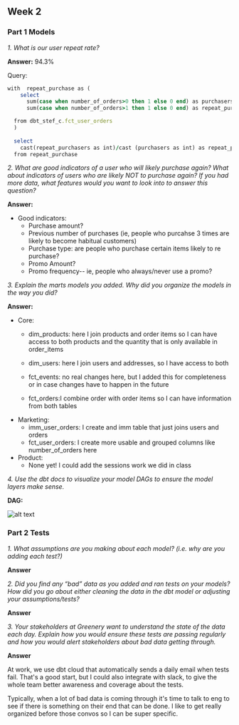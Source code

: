 ## Week 2 

### Part 1 Models 

*1. What is our user repeat rate?*

 **Answer:**
 94.3%

Query:
```ruby
with  repeat_purchase as (
    select
      sum(case when number_of_orders>0 then 1 else 0 end) as purchasers,
      sum(case when number_of_orders>1 then 1 else 0 end) as repeat_purchasers

  from dbt_stef_c.fct_user_orders
  )
 
  select
    cast(repeat_purchasers as int)/cast (purchasers as int) as repeat_purchase
  from repeat_purchase
```


*2. What are good indicators of a user who will likely purchase again? What about indicators of users who are likely NOT to purchase again? If you had more data, what features would you want to look into to answer this question?*

**Answer:**

* Good indicators: 
  * Purchase amount?
  * Previous number of purchases (ie, people who purcahse 3 times are likely to become habitual customers)
  * Purchase type: are people who purchase certain items likely to re purchase?
  * Promo Amount? 
  * Promo frequency-- ie, people who always/never use a promo?

  


*3. Explain the marts models you added. Why did you organize the models in the way you did?*

**Answer:**

* Core: 
   * dim_products: here I join products and order items so I can have access to both products and the quantity that is only available in order_items

   * dim_users: here I join users and addresses, so I have access to both

   * fct_events: no real changes here, but I added this for completeness or in case changes have to happen in the future

   * fct_orders:I combine order with order items so I can have information from both tables
* Marketing: 
    * imm_user_orders: I create and imm table that just joins users and orders
    * fct_user_orders: I create more usable and grouped columns like number_of_orders here
* Product: 
    * None yet! I could add the sessions work we did in class 


*4. Use the dbt docs to visualize your model DAGs to ensure the model layers make sense.*

**DAG:**

![alt text](link)


### Part 2 Tests

*1. What assumptions are you making about each model? (i.e. why are you adding each test?)*

**Answer**

 

*2. Did you find any “bad” data as you added and ran tests on your models? How did you go about either cleaning the data in the dbt model or adjusting your assumptions/tests?*

**Answer**


*3. Your stakeholders at Greenery want to understand the state of the data each day. Explain how you would ensure these tests are passing regularly and how you would alert stakeholders about bad data getting through.*

**Answer**

At work, we use dbt cloud that automatically sends a daily email when tests fail. That's a good start, but I could also integrate with slack, to give the whole team better awareness and coverage about the tests. 

Typically, when a lot of bad data is coming through it's time to talk to eng to see if there is something on their end that can be done. I like to get really organized before those convos so I can be super specific. 